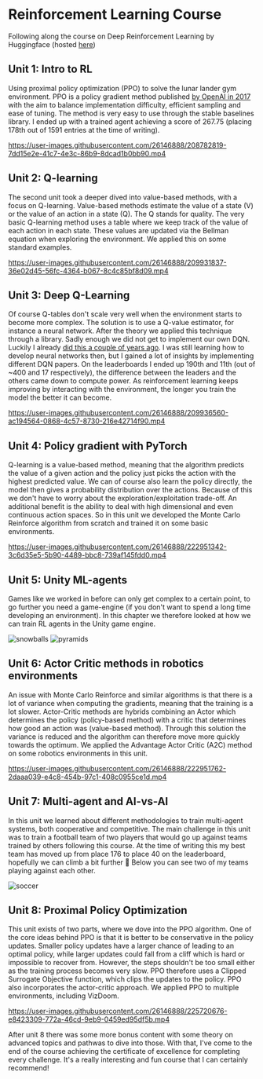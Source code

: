 # Reinforcement Learning Course
Following along the course on Deep Reinforcement Learning by Huggingface (hosted [here](https://huggingface.co/deep-rl-course/unit0/introduction?fw=pt))

## Unit 1: Intro to RL
Using proximal policy optimization (PPO) to solve the lunar lander gym environment. PPO is a policy gradient method published [by OpenAI in 2017](https://openai.com/blog/openai-baselines-ppo/) with the aim to balance implementation difficulty, efficient sampling and ease of tuning. The method is very easy to use through the stable baselines library. I ended up with a trained agent achieving a score of 267.75 (placing 178th out of 1591 entries at the time of writing).

https://user-images.githubusercontent.com/26146888/208782819-7dd15e2e-41c7-4e3c-86b9-8dcad1b0bb90.mp4

## Unit 2: Q-learning
The second unit took a deeper dived into value-based methods, with a focus on Q-learning. Value-based methods estimate the value of a state (V) or the value of an action in a state (Q). The Q stands for quality. The very basic Q-learning method uses a table where we keep track of the value of each action in each state. These values are updated via the Bellman equation when exploring the environment. We applied this on some standard examples.

https://user-images.githubusercontent.com/26146888/209931837-36e02d45-56fc-4364-b067-8c4c85bf8d09.mp4

## Unit 3: Deep Q-Learning
Of course Q-tables don't scale very well when the environment starts to become more complex. The solution is to use a Q-value estimator, for instance a neural network. After the theory we applied this technique through a library. Sadly enough we did not get to implement our own DQN. Luckily I already [did this a couple of years ago](https://github.com/VerleysenNiels/Q-Learning). I was still learning how to develop neural networks then, but I gained a lot of insights by implementing different DQN papers. On the leaderboards I ended up 190th and 11th (out of ~400 and 17 respectively), the difference between the leaders and the others came down to compute power. As reinforcement learning keeps improving by interacting with the environment, the longer you train the model the better it can become.

https://user-images.githubusercontent.com/26146888/209936560-ac194564-0868-4c57-8730-216e42714f90.mp4

## Unit 4: Policy gradient with PyTorch
Q-learning is a value-based method, meaning that the algorithm predicts the value of a given action and the policy just picks the action with the highest predicted value. We can of course also learn the policy directly, the model then gives a probability distribution over the actions. Because of this we don't have to worry about the exploration/exploitation trade-off. An additional benefit is the ability to deal with high dimensional and even continuous action spaces. So in this unit we developed the Monte Carlo Reinforce algorithm from scratch and trained it on some basic environments.

https://user-images.githubusercontent.com/26146888/222951342-3c6d35e5-5b90-4489-bbc8-739af145fdd0.mp4

## Unit 5: Unity ML-agents
Games like we worked in before can only get complex to a certain point, to go further you need a game-engine (if you don't want to spend a long time developing an environment). In this chapter we therefore looked at how we can train RL agents in the Unity game engine.

![snowballs](https://user-images.githubusercontent.com/26146888/222951496-d2c59893-2125-4191-a855-b85cd97c7849.gif)
![pyramids](https://user-images.githubusercontent.com/26146888/222951506-97a41dee-880c-41c4-94e3-01da588c0b9c.gif)

## Unit 6: Actor Critic methods in robotics environments
An issue with Monte Carlo Reinforce and similar algorithms is that there is a lot of variance when computing the gradients, meaning that the training is a lot slower. Actor-Critic methods are hybrids combining an Actor which determines the policy (policy-based method) with a critic that determines how good an action was (value-based method). Through this solution the variance is reduced and the algorithm can therefore move more quickly towards the optimum. We applied the Advantage Actor Critic (A2C) method on some robotics environments in this unit.

https://user-images.githubusercontent.com/26146888/222951762-2daaa039-e4c8-454b-97c1-408c0955ce1d.mp4

## Unit 7: Multi-agent and AI-vs-AI
In this unit we learned about different methodologies to train multi-agent systems, both cooperative and competitive. The main challenge in this unit was to train a football team of two players that would go up against teams trained by others following this course. At the time of writing this my best team has moved up from place 176 to place 40 on the leaderboard, hopefully we can climb a bit further :raised_hands: Below you can see two of my teams playing against each other.

![soccer](https://user-images.githubusercontent.com/26146888/222952066-6eab44c1-12ae-4800-89c1-5b9671db5bc9.gif)

## Unit 8: Proximal Policy Optimization
This unit exists of two parts, where we dove into the PPO algorithm. One of the core ideas behind PPO is that it is better to be conservative in the policy updates. Smaller policy updates have a larger chance of leading to an optimal policy, while larger updates could fall from a cliff which is hard or impossible to recover from. However, the steps shouldn't be too small either as the training process becomes very slow. PPO therefore uses a Clipped Surrogate Objective function, which clips the updates to the policy. PPO also incorporates the actor-critic approach. We applied PPO to multiple environments, including VizDoom.

https://user-images.githubusercontent.com/26146888/225720676-e8423309-772a-46cd-9eb9-0459ed95df5b.mp4

After unit 8 there was some more bonus content with some theory on advanced topics and pathwas to dive into those. With that, I've come to the end of the course achieving the certificate of excellence for completing every challenge. It's a really interesting and fun course that I can certainly recommend!

